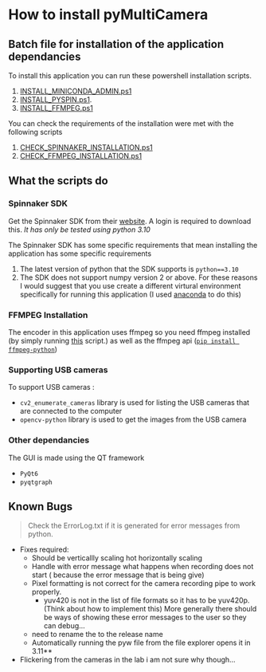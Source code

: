 # How to install pyMultiCamera

## Batch file for installation of the application dependancies

To install this application you can run these powershell installation scripts.

  1. [INSTALL_MINICONDA_ADMIN.ps1](/_installation/INSTALL_MINICONDA_ADMIN.ps1)
  2. [INSTALL_PYSPIN.ps1](/_installation/INSTALL_PYSPIN.ps1).  
  3. [INSTALL_FFMPEG.ps1](/_installation/INSTALL_FFMPEG.ps1)

You can check the requirements of the installation were met with the following scripts

  1. [CHECK_SPINNAKER_INSTALLATION.ps1](/_installation/CHECK_SPINNAKER_INSTALLATION.ps1)
  2. [CHECK_FFMPEG_INSTALLATION.ps1](/_installation/CHECK_FFMPEG_INSTALLATION.ps1)

## What the scripts do

### Spinnaker SDK

Get the Spinnaker SDK from their [website](https://www.teledynevisionsolutions.com/products/spinnaker-sdk/?model=Spinnaker%20SDK&vertical=machine%20vision&segment=iis). A login is required to download this.
*It has only be tested using python 3.10*

The Spinnaker SDK has some specific requirements that mean installing the application has some specific requirements

1. The latest version of python that the SDK supports is `python==3.10`
2. The SDK does not support numpy version 2 or above.
For these reasons I would suggest that you use create a different virtural environment specifically for running this application (I used [anaconda](https://www.anaconda.com/) to do this)

### FFMPEG Installation

The encoder in this application uses ffmpeg so you need ffmpeg installed (by simply running [this](/_installation/CHECK_FFMPEG_INSTALLATION.ps1) script.) as well as the ffmpeg api ([`pip install ffmpeg-python`](https://pypi.org/project/ffmpeg-python/))

### Supporting USB cameras

To support USB cameras :

- `cv2_enumerate_cameras` library is used for listing the USB cameras that are connected to the computer
- `opencv-python` library is used to get the images from the USB camera

### Other dependancies

The GUI is made using the QT framework

- `PyQt6`
- `pyqtgraph`

## Known Bugs

> Check the ErrorLog.txt if it is generated for error messages from python.

- Fixes required:
  - Should be verticallly scaling hot horizontally scaling
  - Handle with error message what happens when recording does not start ( because the error message that is being give)
  - Pixel formatting is not correct for the camera recording pipe to work properly.
    - yuv420 is not in the list of file formats so it has to be yuv420p. (Think about how to implement this)
    More generally there should be ways of showing these error messages to the user so they can debug...
  - need to rename the to the release name
  - Automatically running the pyw file from the file explorer opens it in 3.11**
- Flickering from the cameras in the lab i am not sure why though...
